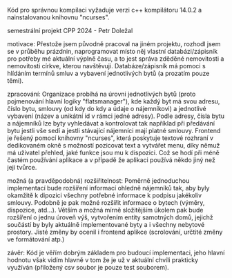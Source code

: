 Kód pro správnou kompilaci vyžaduje verzi c++ kompilátoru 14.0.2 a nainstalovanou knihovnu "ncurses".

semestrální projekt CPP 2024 - Petr Doležal

motivace: 
Přestože jsem původně pracoval na jiném projektu, rozhodl jsem se v průběhu prázdnin, naprogramovat místo něj vlastní databázi/zápisník pro potřeby mé aktuální výplně času, a to jest správa zděděné nemovitosti a nemovitosti církve, kterou navštěvuji. Databáze/zápisník má pomoci s hlídáním termínů smluv a vybavení jednotlivých bytů (a prozatím pouze těmi).

zpracování: 
Organizace probíhá na úrovni jednotlivých bytů (proto pojmenování hlavní logiky "flatsmanager"), kde každý byt má svou adresu, číslo bytu, smlouvy (od kdy do kdy a údaje o nájemníkovi) a  jednotlivé vybavení (název a unikátní id v rámci jedné adresy). Podle adresy, čísla bytu a nájemníků lze byty vyhledávat a kontrolovat tak například při předávání bytu jestli vše sedí a jestli stávající nájemníci mají platné smlouvy. Frontend je řešený pomocí knihovny "ncurses", která poskytuje textové rozhraní v dedikovaném okně s možností pozicovat text a vytvářet menu, díky němuž má uživatel přehled, jaké funkce jsou mu k dispozici. Což se hodí při méně častém používání aplikace a v případě že aplikaci používá někdo jiný než její tvůrce.

možná (a pravděpodobná) rozšiřitelnost:
Poměrně jednoduchou implementací bude rozšíření informací ohledně nájemníků tak, aby byly okamžitě k dipozici všechny potřebné informace k podpisu jakékoliv smlouvy. Podobně je pak možné rozšířit informace o bytech (výměry, dispozice, atd...). Větším a možná mírně složitějším úkolem pak bude rozšíření o jednu úroveň výš, vytvořením entity samotných domů, jejichž součástí by byly aktuálně implementované byty a i všechny nebytové prostory. Jisté změny by ocenil i frontend aplikce (scrolování, určtité změny ve formátování atp.)

závěr:
Kód je věřím dobrým základem pro budoucí implementaci, jeho hlavní hodnotu však vidím hlavně v tom že je už v aktuální chvíli prakticky využíván (přiložený csv soubor je pouze test souborem).
